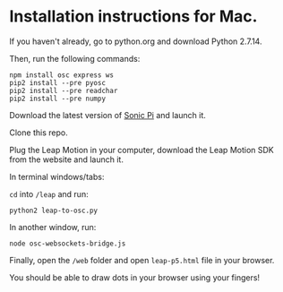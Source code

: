 # Installation instructions for Mac.

If you haven't already, go to python.org and download Python 2.7.14.

Then, run the following commands:

```
npm install osc express ws
pip2 install --pre pyosc
pip2 install --pre readchar
pip2 install --pre numpy
```

Download the latest version of [Sonic Pi](http://sonic-pi.net/) and launch it.

Clone this repo.

Plug the Leap Motion in your computer, download the Leap Motion SDK from the website and launch it.

In terminal windows/tabs:

`cd` into `/leap` and run: 

```
python2 leap-to-osc.py
```

In another window, run: 
```
node osc-websockets-bridge.js
```

Finally, open the `/web` folder and open `leap-p5.html` file in your browser. 

You should be able to draw dots in your browser using your fingers!


